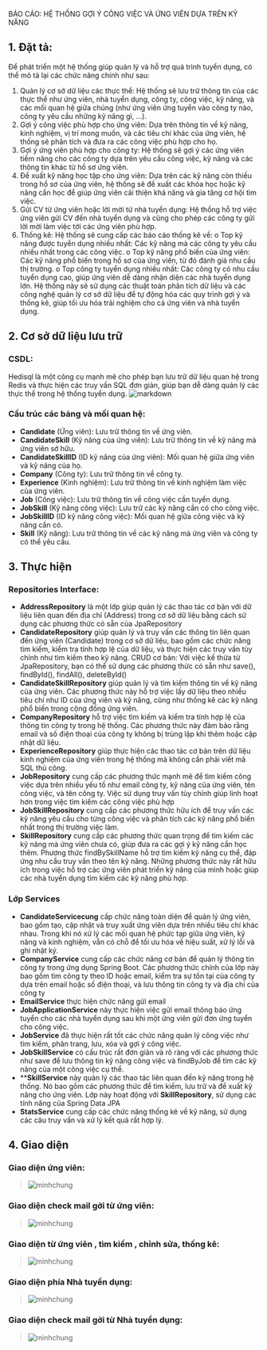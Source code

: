 BÁO CÁO: HỆ THỐNG GỢI Ý CÔNG VIỆC VÀ ỨNG VIÊN DỰA TRÊN KỸ NĂNG
## 1. Đặt tả:
Để phát triển một hệ thống giúp quản lý và hỗ trợ quá trình tuyển dụng, có thể mô tả lại các chức năng chính như sau:
1.	Quản lý cơ sở dữ liệu các thực thể: Hệ thống sẽ lưu trữ thông tin của các thực thể như ứng viên, nhà tuyển dụng, công ty, công việc, kỹ năng, và các mối quan hệ giữa chúng (như ứng viên ứng tuyển vào công ty nào, công ty yêu cầu những kỹ năng gì, …).
2.	Gợi ý công việc phù hợp cho ứng viên: Dựa trên thông tin về kỹ năng, kinh nghiệm, vị trí mong muốn, và các tiêu chí khác của ứng viên, hệ thống sẽ phân tích và đưa ra các công việc phù hợp cho họ.
3.	Gợi ý ứng viên phù hợp cho công ty: Hệ thống sẽ gợi ý các ứng viên tiềm năng cho các công ty dựa trên yêu cầu công việc, kỹ năng và các thông tin khác từ hồ sơ ứng viên.
4.	Đề xuất kỹ năng học tập cho ứng viên: Dựa trên các kỹ năng còn thiếu trong hồ sơ của ứng viên, hệ thống sẽ đề xuất các khóa học hoặc kỹ năng cần học để giúp ứng viên cải thiện khả năng và gia tăng cơ hội tìm việc.
5.	Gửi CV từ ứng viên hoặc lời mời từ nhà tuyển dụng: Hệ thống hỗ trợ việc ứng viên gửi CV đến nhà tuyển dụng và cũng cho phép các công ty gửi lời mời làm việc tới các ứng viên phù hợp.
6.	Thống kê: Hệ thống sẽ cung cấp các báo cáo thống kê về:
o	Top kỹ năng được tuyển dụng nhiều nhất: Các kỹ năng mà các công ty yêu cầu nhiều nhất trong các công việc.
o	Top kỹ năng phổ biến của ứng viên: Các kỹ năng phổ biến trong hồ sơ của ứng viên, từ đó đánh giá nhu cầu thị trường.
o	Top công ty tuyển dụng nhiều nhất: Các công ty có nhu cầu tuyển dụng cao, giúp ứng viên dễ dàng nhận diện các nhà tuyển dụng lớn.
Hệ thống này sẽ sử dụng các thuật toán phân tích dữ liệu và các công nghệ quản lý cơ sở dữ liệu để tự động hóa các quy trình gợi ý và thống kê, giúp tối ưu hóa trải nghiệm cho cả ứng viên và nhà tuyển dụng.

## 2. Cơ sở dữ liệu lưu trữ

### CSDL: 
Hedisql là một công cụ mạnh mẽ cho phép bạn lưu trữ dữ liệu quan hệ trong Redis và thực hiện các truy vấn SQL đơn giản, giúp bạn dễ dàng quản lý các thực thể trong hệ thống tuyển dụng.
![markdown](https://github.com/tienminhtran/LT_WWW/blob/main/week5_springboot_jobseeking/data/sql.png)
### Cấu trúc các bảng và mối quan hệ:
-	**Candidate** (Ứng viên): Lưu trữ thông tin về ứng viên.
-	**CandidateSkill** (Kỹ năng của ứng viên): Lưu trữ thông tin về kỹ năng mà ứng viên sở hữu.
-	**CandidateSkillID** (ID kỹ năng của ứng viên): Mối quan hệ giữa ứng viên và kỹ năng của họ.
-	**Company** (Công ty): Lưu trữ thông tin về công ty.
-	**Experience** (Kinh nghiệm): Lưu trữ thông tin về kinh nghiệm làm việc của ứng viên.
-	**Job** (Công việc): Lưu trữ thông tin về công việc cần tuyển dụng.
-	**JobSkill** (Kỹ năng công việc): Lưu trữ các kỹ năng cần có cho công việc.
-	**JobSkillID** (ID kỹ năng công việc): Mối quan hệ giữa công việc và kỹ năng cần có.
-	**Skill** (Kỹ năng): Lưu trữ thông tin về các kỹ năng mà ứng viên và công ty có thể yêu cầu.

## 3. Thực hiện

### Repositories Interface:

-	**AddressRepository** là một lớp giúp quản lý các thao tác cơ bản với dữ liệu liên quan đến địa chỉ (Address) trong cơ sở dữ liệu bằng cách sử dụng các phương thức có sẵn của JpaRepository
-	**CandidateRepository** giúp quản lý và truy vấn các thông tin liên quan đến ứng viên (Candidate) trong cơ sở dữ liệu, bao gồm các chức năng tìm kiếm, kiểm tra tính hợp lệ của dữ liệu, và thực hiện các truy vấn tùy chỉnh như tìm kiếm theo kỹ năng. CRUD cơ bản: Với việc kế thừa từ JpaRepository, bạn có thể sử dụng các phương thức có sẵn như save(), findById(), findAll(), deleteById()
-	**CandidateSkillRepository** giúp quản lý và tìm kiếm thông tin về kỹ năng của ứng viên. Các phương thức này hỗ trợ việc lấy dữ liệu theo nhiều tiêu chí như ID của ứng viên và kỹ năng, cũng như thống kê các kỹ năng phổ biến trong cộng đồng ứng viên.
-	**CompanyRepository** hỗ trợ việc tìm kiếm và kiểm tra tính hợp lệ của thông tin công ty trong hệ thống. Các phương thức này đảm bảo rằng email và số điện thoại của công ty không bị trùng lặp khi thêm hoặc cập nhật dữ liệu.
-	**ExperienceRepository** giúp thực hiện các thao tác cơ bản trên dữ liệu kinh nghiệm của ứng viên trong hệ thống mà không cần phải viết mã SQL thủ công.
-	**JobRepository** cung cấp các phương thức mạnh mẽ để tìm kiếm công việc dựa trên nhiều yếu tố như email công ty, kỹ năng của ứng viên, tên công việc, và tên công ty. Việc sử dụng truy vấn tùy chỉnh giúp linh hoạt hơn trong việc tìm kiếm các công việc phù hợp
-	**JobSkillRepository** cung cấp các phương thức hữu ích để truy vấn các kỹ năng yêu cầu cho từng công việc và phân tích các kỹ năng phổ biến nhất trong thị trường việc làm.
-	**SkillRepository** cung cấp các phương thức quan trọng để tìm kiếm các kỹ năng mà ứng viên chưa có, giúp đưa ra các gợi ý kỹ năng cần học thêm. Phương thức findBySkillName hỗ trợ tìm kiếm kỹ năng cụ thể, đáp ứng nhu cầu truy vấn theo tên kỹ năng. Những phương thức này rất hữu ích trong việc hỗ trợ các ứng viên phát triển kỹ năng của mình hoặc giúp các nhà tuyển dụng tìm kiếm các kỹ năng phù hợp.

### Lớp Services

-	**CandidateServicecung** cấp chức năng toàn diện để quản lý ứng viên, bao gồm tạo, cập nhật và truy xuất ứng viên dựa trên nhiều tiêu chí khác nhau. Trong khi nó xử lý các mối quan hệ phức tạp giữa ứng viên, kỹ năng và kinh nghiệm, vẫn có chỗ để tối ưu hóa về hiệu suất, xử lý lỗi và ghi nhật ký.
-	**CompanyService** cung cấp các chức năng cơ bản để quản lý thông tin công ty trong ứng dụng Spring Boot. Các phương thức chính của lớp này bao gồm tìm công ty theo ID hoặc email, kiểm tra sự tồn tại của công ty dựa trên email hoặc số điện thoại, và lưu thông tin công ty và địa chỉ của công ty
-	**EmailService** thực hiện chức năng gửi email
-	**JobApplicationService** này thực hiện việc gửi email thông báo ứng tuyển cho các nhà tuyển dụng sau khi một ứng viên gửi đơn ứng tuyển cho công việc.
-	**JobService** đã thực hiện rất tốt các chức năng quản lý công việc như tìm kiếm, phân trang, lưu, xóa và gợi ý công việc.
-	**JobSkillService** có cấu trúc rất đơn giản và rõ ràng với các phương thức như save để lưu thông tin kỹ năng công việc và findByJob để tìm các kỹ năng của một công việc cụ thể.
-	****SkillService** này quản lý các thao tác liên quan đến kỹ năng trong hệ thống. Nó bao gồm các phương thức để tìm kiếm, lưu trữ và đề xuất kỹ năng cho ứng viên. Lớp này hoạt động với **SkillRepository**, sử dụng các tính năng của Spring Data JPA
-	**StatsService** cung cấp các chức năng thống kê về kỹ năng, sử dụng các câu truy vấn và xử lý kết quả rất hợp lý.

## 4. Giao diện

### Giao diện ứng viên:

> ![minhchung](https://github.com/tienminhtran/LT_WWW/blob/main/week5_springboot_jobseeking/2024-12-15-23-14-23.gif)

### Giao diện check mail gởi từ ứng viên:

> ![minhchung](https://github.com/tienminhtran/LT_WWW/blob/main/week5_springboot_jobseeking/2024-12-15-23-19-45.gif)

### Giao diện từ ứng viên , tìm kiếm , chỉnh sửa, thống kê:

> ![minhchung](https://github.com/tienminhtran/LT_WWW/blob/main/week5_springboot_jobseeking/2024-12-15-23-20-32.gif)


### Giao diện phía Nhà tuyển dụng:

> ![minhchung](https://github.com/tienminhtran/LT_WWW/blob/main/week5_springboot_jobseeking/2024-12-15-23-28-36.gif)


### Giao diện check mail gởi từ   Nhà tuyển dụng:

> ![minhchung](https://github.com/tienminhtran/LT_WWW/blob/main/week5_springboot_jobseeking/2024-12-15-23-33-25.gif)
